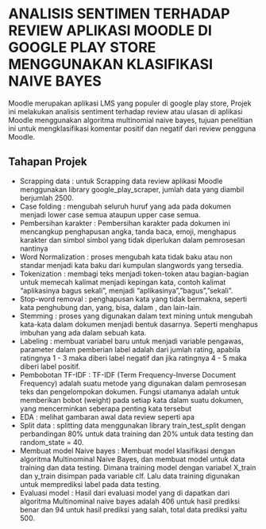 # ANALISIS SENTIMEN TERHADAP REVIEW APLIKASI MOODLE DI GOOGLE PLAY STORE MENGGUNAKAN KLASIFIKASI NAIVE BAYES
Moodle merupakan aplikasi LMS yang populer di google play store, Projek ini melakukan analisis sentiment terhadap review atau ulasan di aplikasi
Moodle menggunakan algoritma multinomial naive bayes, tujuan penelitian ini untuk mengklasifikasi komentar positif dan negatif dari review pengguna Moodle.

## Tahapan Projek
- Scrapping data : untuk Scrapping data review aplikasi Moodle menggunakan library google_play_scraper, jumlah data yang diambil berjumlah 2500.
- Case folding : mengubah seluruh huruf yang ada pada dokumen menjadi lower case semua ataupun upper case semua.
- Pembersihan karakter : Pembersihan karakter pada dokumen ini mencangkup penghapusan angka, tanda baca, emoji, menghapus karakter dan simbol simbol yang tidak diperlukan dalam pemrosesan nantinya
- Word Normalization : proses mengubah kata tidak baku atau non standar menjadi kata baku dari kumpulan slangwords yang tersedia.
- Tokenization : membagi teks menjadi token-token atau bagian-bagian untuk memecah kalimat menjadi kepingan kata, contoh kalimat “aplikasinya bagus sekali”, menjadi “aplikasinya”,”bagus”,”sekali”.
- Stop-word removal : penghapusan kata yang tidak bermakna, seperti kata penghubung dan, yang, bisa, dalam , dan lain-lain.
- Stemming : proses yang digunakan dalam text mining untuk mengubah kata-kata dalam dokumen menjadi bentuk dasarnya. Seperti menghapus imbuhan yang ada dalam sebuah kata.
- Labeling : membuat variabel baru untuk menjadi variable pengawas, parameter dalam pemberian label adalah dari jumlah rating, apabila ratingnya 1 - 3 maka diberi label negatif dan jika ratingnya 4 - 5 maka diberi label positif.
- Pembobotan TF-IDF : TF-IDF (Term Frequency-Inverse Document Frequency) adalah suatu metode yang digunakan dalam pemrosesan teks dan pengelompokan dokumen. Fungsi utamanya adalah untuk memberikan bobot (weight) pada setiap kata dalam suatu dokumen, yang mencerminkan seberapa penting kata tersebut
- EDA : melihat gambaran awal data review seperti apa
- Split data : splitting data menggunakan library train_test_split dengan perbandingan 80% untuk data training dan 20% untuk data testing dan random_state = 40.
- Membuat model Naive bayes : Membuat model klasifikasi dengan algoritma Multinominal Naive Bayes, dan membuat model untuk data training dan data testing. Dimana training model dengan variabel X_train dan y_train disimpan pada variable clf.  Lalu data training digunakan untuk memprediksi label pada data testing.
- Evaluasi model : Hasil dari evaluasi model yang di dapatkan dari algoritma Multinominal naive bayes adalah 406 untuk hasil prediksi benar dan 94 untuk hasil prediksi  yang salah, total data prediksi yaitu 500.
  
  
